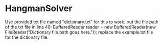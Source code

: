 # HangmanSolver
Use provided txt file named "dictionary.txt" for this to work.
put the file path of the txt file in line 40: 
BufferedReader reader = new BufferedReader(new FileReader("Dictionary file path goes here."));
replace the example.txt file for the dictionary file.
